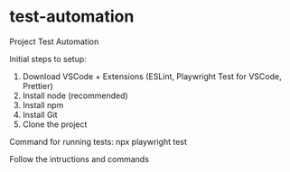 # test-automation

Project Test Automation

Initial steps to setup:
1. Download VSCode + Extensions (ESLint, Playwright Test for VSCode, Prettier)
2. Install node (recommended) 
3. Install npm
4. Install Git
5. Clone the project

Command for running tests: npx playwright test

Follow the intructions and commands
